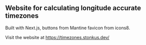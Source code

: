 ## Website for calculating longitude accurate timezones

Built with Next.js, buttons from Mantine favicon from icons8.

Visit the website at https://timezones.stonkus.dev/
